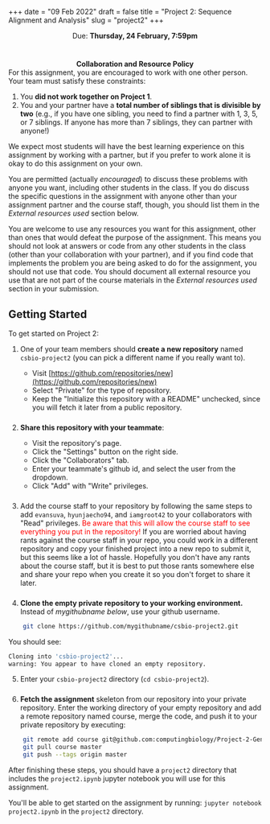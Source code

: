 +++
date = "09 Feb 2022"
draft = false
title = "Project 2: Sequence Alignment and Analysis"
slug = "project2"
+++

<div class="due">

<center>Due: <b>Thursday, 24 February, 7:59pm</b></center> 
</div>

#


<div class="yellownote">
 <center>
       <b>Collaboration and Resource Policy</b>
    </center>
    For this assignment, you are encouraged to work with one other person. Your team must satisfy these constraints:
    
   1. You **did not work together on Project 1**.
   2. You and your partner have a **total number of siblings that is divisible by two** (e.g., if you have one sibling, you need to find a partner with 1, 3, 5, or 7 siblings. If anyone has more than 7 siblings, they can partner with anyone!)
    
We expect most students will have the best learning experience on this assignment by working with a partner, but if you prefer to work alone it is okay to do this assignment on your own.
    
You are permitted (actually _encouraged_) to discuss these problems with anyone you want, including other students in the class. If you do discuss the specific questions in the assignment with anyone other than your assignment partner and the course staff, though, you should list them in the _External resources used_ section below.
    
You are welcome to use any resources you want for this assignment, other than ones that would defeat the purpose of the assignment. This means you should not look at answers or code from any other students in the class (other than your collaboration with your partner), and if you find code that implements the problem you are being asked to do for the assignment, you should not use that code. You should document all external resource you use that are not part of the course materials in the _External resources used_ section in your submission.
</div>

## Getting Started

To get started on Project 2:

1. One of your team members should **create a new repository** named `csbio-project2` (you can pick a different name if you really want to).

   - Visit [https://github.com/repositories/new](https://github.com/repositories/new)
   - Select "Private" for the type of repository. 
   - Keep the "Initialize this repository with a README" unchecked, since you will fetch it later from a public repository.

###

2. **Share this repository with your teammate**:

   - Visit the repository's page.
   - Click the "Settings" button on the right side.
   - Click the "Collaborators" tab.
   - Enter your teammate's github id, and select the user from the dropdown.
   - Click "Add" with "Write" privileges.

###

3. Add the course staff to your repository by following the same steps
to add `evansuva`, `hyunjaecho94`, and `iamgroot42` to your collaborators with "Read"
privileges. <font color="red">Be aware that this will allow the course
staff to see everything you put in the repository!</font> If you are
worried about having rants against the course staff in your repo, you
could work in a different repository and copy your finished project
into a new repo to submit it, but this seems like a lot of
hassle. Hopefully you don't have any rants about the course staff, but
it is best to put those rants somewhere else and share your repo when
you create it so you don't forget to share it later.


###

4. **Clone the empty private repository to your working environment.** Instead of _mygithubname below_, use your github username.

```sh
    git clone https://github.com/mygithubname/csbio-project2.git
```

You should see:
```sh
Cloning into 'csbio-project2'...
warning: You appear to have cloned an empty repository.
```

5. Enter your `csbio-project2` directory (`cd csbio-project2`).

###

6. **Fetch the assignment** skeleton from our repository into your private repository. Enter the working directory of your empty repository and add a remote repository named course, merge the code, and push it to your private repository by executing:

```sh
    git remote add course git@github.com:computingbiology/Project-2-Genome-Alignment.git
    git pull course master
    git push --tags origin master
```

After finishing these steps, you should have a `project2` directory
that includes the `project2.ipynb` jupyter notebook you will use for
this assignment.

You'll be able to get started on the assignment by running: `jupyter
notebook project2.ipynb` in the `project2` directory.



